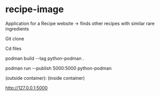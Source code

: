 # recipe-image

Application for a Recipe website -> finds other recipes with similar rare ingredients


Git clone 

Cd files

podman build --tag python-podman . 

podman run --publish 5000:5000 python-podman

(outside container): (inside container)

http://127.0.0.1:5000

